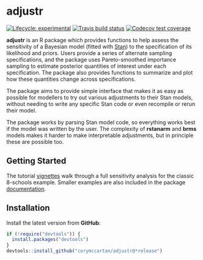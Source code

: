 # adjustr

<!-- badges: start -->
[![Lifecycle: experimental](https://img.shields.io/badge/lifecycle-experimental-orange.svg)](https://www.tidyverse.org/lifecycle/#experimental)
[![Travis build status](https://travis-ci.org/CoryMcCartan/adjustr.svg?branch=master)](https://travis-ci.org/CoryMcCartan/adjustr)
[![Codecov test coverage](https://codecov.io/gh/CoryMcCartan/adjustr/branch/master/graph/badge.svg)](https://codecov.io/gh/CoryMcCartan/adjustr?branch=master)
<!-- badges: end -->

**adjustr** is an R package which provides functions to help assess the
sensitivity of a Bayesian model (fitted with [Stan](https://mc-stan.org)) to the
specification of its likelihood and priors. Users provide a series of alternate
sampling specifications, and the package uses Pareto-smoothed importance
sampling to estimate posterior quantities of interest under each specification.
The package also provides functions to summarize and plot how these quantities
change across specifications.

The package aims to provide simple interface that makes it as easy as possible
for modellers to try out various adjustments to their Stan models, without
needing to write any specific Stan code or even recompile or rerun their model.

The package works by parsing Stan model code, so everything works best if the
model was written by the user. The complexity of **rstanarm** and **brms**
models makes it harder to make interpretable adjustments, but in principle 
these are possible too.

## Getting Started

The tutorial [vignettes](https://corymccartan.github.io/adjustr/articles/index.html) 
walk through a full sensitivity analysis for the classic 8-schools example.
Smaller examples are also included in the package 
[documentation](https://corymccartan.github.io/adjustr/reference/index.html). 

## Installation

Install the latest version from **GitHub**:

```r
if (!require("devtools")) {
  install.packages("devtools")
}
devtools::install_github("corymccartan/adjustr@*release")
```
